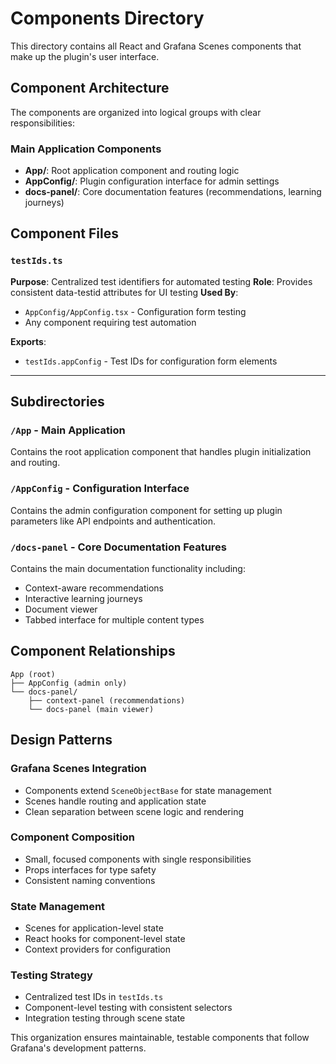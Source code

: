 # Components Directory

This directory contains all React and Grafana Scenes components that make up the plugin's user interface.

## Component Architecture

The components are organized into logical groups with clear responsibilities:

### Main Application Components
- **App/**: Root application component and routing logic
- **AppConfig/**: Plugin configuration interface for admin settings
- **docs-panel/**: Core documentation features (recommendations, learning journeys)

## Component Files

### `testIds.ts`
**Purpose**: Centralized test identifiers for automated testing
**Role**: Provides consistent data-testid attributes for UI testing
**Used By**: 
- `AppConfig/AppConfig.tsx` - Configuration form testing
- Any component requiring test automation

**Exports**:
- `testIds.appConfig` - Test IDs for configuration form elements

---

## Subdirectories

### `/App` - Main Application
Contains the root application component that handles plugin initialization and routing.

### `/AppConfig` - Configuration Interface  
Contains the admin configuration component for setting up plugin parameters like API endpoints and authentication.

### `/docs-panel` - Core Documentation Features
Contains the main documentation functionality including:
- Context-aware recommendations
- Interactive learning journeys  
- Document viewer
- Tabbed interface for multiple content types

## Component Relationships

```
App (root)
├── AppConfig (admin only)
└── docs-panel/
    ├── context-panel (recommendations)
    └── docs-panel (main viewer)
```

## Design Patterns

### Grafana Scenes Integration
- Components extend `SceneObjectBase` for state management
- Scenes handle routing and application state
- Clean separation between scene logic and rendering

### Component Composition
- Small, focused components with single responsibilities
- Props interfaces for type safety
- Consistent naming conventions

### State Management
- Scenes for application-level state
- React hooks for component-level state
- Context providers for configuration

### Testing Strategy
- Centralized test IDs in `testIds.ts`
- Component-level testing with consistent selectors
- Integration testing through scene state

This organization ensures maintainable, testable components that follow Grafana's development patterns. 